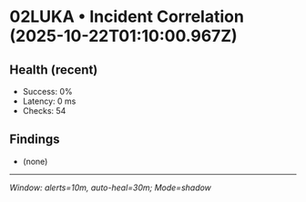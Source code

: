 # 02LUKA • Incident Correlation (2025-10-22T01:10:00.967Z)

## Health (recent)
- Success: 0%
- Latency: 0 ms
- Checks: 54

## Findings
- (none)

---
_Window: alerts=10m, auto-heal=30m; Mode=shadow_